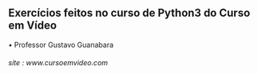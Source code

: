 <h2>Exercícios feitos no  curso de Python3 do Curso em Vídeo</h2> 

• Professor Gustavo Guanabara

<h6>site : www.cursoemvideo.com</h6>

